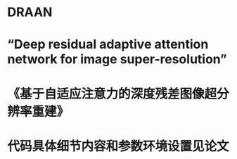 # DRAAN
# “Deep residual adaptive attention network for image super-resolution”

# 《基于自适应注意力的深度残差图像超分辨率重建》

# 代码具体细节内容和参数环境设置见论文


